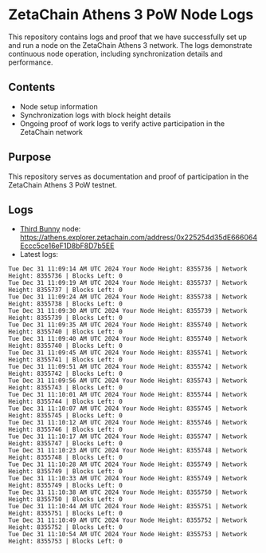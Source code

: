 # ZetaChain Athens 3 PoW Node Logs
This repository contains logs and proof that we have successfully set up and run a node on the ZetaChain Athens 3 network. The logs demonstrate continuous node operation, including synchronization details and performance.

## Contents
- Node setup information
- Synchronization logs with block height details
- Ongoing proof of work logs to verify active participation in the ZetaChain network

## Purpose
This repository serves as documentation and proof of participation in the ZetaChain Athens 3 PoW testnet.

## Logs

- [Third Bunny](https://thirdbunny.xyz/) node: https://athens.explorer.zetachain.com/address/0x225254d35dE666064Eccc5ce16eF1D8bF8D7b5EE
- Latest logs:
```
Tue Dec 31 11:09:14 AM UTC 2024 Your Node Height: 8355736 | Network Height: 8355736 | Blocks Left: 0
Tue Dec 31 11:09:19 AM UTC 2024 Your Node Height: 8355737 | Network Height: 8355737 | Blocks Left: 0
Tue Dec 31 11:09:24 AM UTC 2024 Your Node Height: 8355738 | Network Height: 8355738 | Blocks Left: 0
Tue Dec 31 11:09:30 AM UTC 2024 Your Node Height: 8355739 | Network Height: 8355739 | Blocks Left: 0
Tue Dec 31 11:09:35 AM UTC 2024 Your Node Height: 8355740 | Network Height: 8355740 | Blocks Left: 0
Tue Dec 31 11:09:40 AM UTC 2024 Your Node Height: 8355740 | Network Height: 8355740 | Blocks Left: 0
Tue Dec 31 11:09:45 AM UTC 2024 Your Node Height: 8355741 | Network Height: 8355741 | Blocks Left: 0
Tue Dec 31 11:09:51 AM UTC 2024 Your Node Height: 8355742 | Network Height: 8355742 | Blocks Left: 0
Tue Dec 31 11:09:56 AM UTC 2024 Your Node Height: 8355743 | Network Height: 8355743 | Blocks Left: 0
Tue Dec 31 11:10:01 AM UTC 2024 Your Node Height: 8355744 | Network Height: 8355744 | Blocks Left: 0
Tue Dec 31 11:10:07 AM UTC 2024 Your Node Height: 8355745 | Network Height: 8355745 | Blocks Left: 0
Tue Dec 31 11:10:12 AM UTC 2024 Your Node Height: 8355746 | Network Height: 8355746 | Blocks Left: 0
Tue Dec 31 11:10:17 AM UTC 2024 Your Node Height: 8355747 | Network Height: 8355747 | Blocks Left: 0
Tue Dec 31 11:10:23 AM UTC 2024 Your Node Height: 8355748 | Network Height: 8355748 | Blocks Left: 0
Tue Dec 31 11:10:28 AM UTC 2024 Your Node Height: 8355749 | Network Height: 8355749 | Blocks Left: 0
Tue Dec 31 11:10:33 AM UTC 2024 Your Node Height: 8355749 | Network Height: 8355749 | Blocks Left: 0
Tue Dec 31 11:10:38 AM UTC 2024 Your Node Height: 8355750 | Network Height: 8355750 | Blocks Left: 0
Tue Dec 31 11:10:44 AM UTC 2024 Your Node Height: 8355751 | Network Height: 8355751 | Blocks Left: 0
Tue Dec 31 11:10:49 AM UTC 2024 Your Node Height: 8355752 | Network Height: 8355752 | Blocks Left: 0
Tue Dec 31 11:10:54 AM UTC 2024 Your Node Height: 8355753 | Network Height: 8355753 | Blocks Left: 0
```
